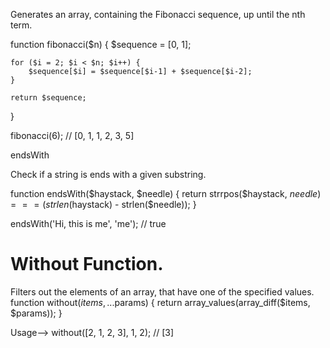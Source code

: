 Generates an array, containing the Fibonacci sequence, up until the nth term.

function fibonacci($n)
{
    $sequence = [0, 1];

    for ($i = 2; $i < $n; $i++) {
        $sequence[$i] = $sequence[$i-1] + $sequence[$i-2];
    }

    return $sequence;
}

fibonacci(6); // [0, 1, 1, 2, 3, 5]

endsWith

Check if a string is ends with a given substring.

function endsWith($haystack, $needle)
{
    return strrpos($haystack, $needle) === (strlen($haystack) - strlen($needle));
}

endsWith('Hi, this is me', 'me'); // true

# Without Function.
 
 Filters out the elements of an array, that have one of the specified values.
function without($items, ...$params)
{
    return array_values(array_diff($items, $params));
}

Usage-->
without([2, 1, 2, 3], 1, 2); // [3]

